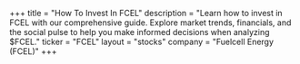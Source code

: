 +++
title = "How To Invest In FCEL"
description = "Learn how to invest in FCEL with our comprehensive guide. Explore market trends, financials, and the social pulse to help you make informed decisions when analyzing $FCEL."
ticker = "FCEL"
layout = "stocks"
company = "Fuelcell Energy (FCEL)"
+++


